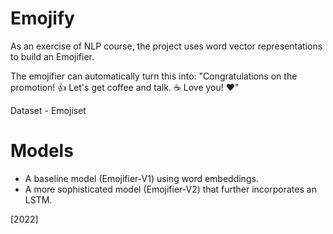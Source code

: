 # Emojify

As an exercise of NLP course, the project uses word vector representations to build an Emojifier.

The emojifier can automatically turn this into:
"Congratulations on the promotion! 👍 Let's get coffee and talk. ☕️ Love you! ❤️"

Dataset - Emojiset

# Models
- A baseline model (Emojifier-V1) using word embeddings.
- A more sophisticated model (Emojifier-V2) that further incorporates an LSTM.

[2022]
